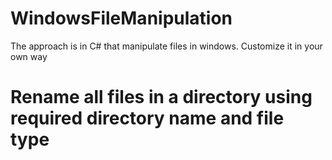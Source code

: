 # WindowsFileManipulation
The approach is in C# that manipulate files in windows. Customize it in your own way

# Rename all files in a directory using required directory name and file type
